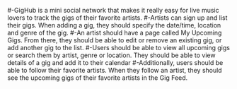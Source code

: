 #-GigHub is a mini social network that makes it really easy for live music lovers to track the gigs of their favorite artists. #-Artists can sign up and list their gigs. When adding a gig, they should specify the date/time, location and genre of the gig. #-An artist should have a page called My Upcoming Gigs. From there, they should be able to edit or remove an existing gig, or add another gig to the list. #-Users should be able to view all upcoming gigs or search them by artist, genre or location. They should be able to view details of a gig and add it to their calendar #-Additionally, users should be able to follow their favorite artists. When they follow an artist, they should see the upcoming gigs of their favorite artists in the Gig Feed.
